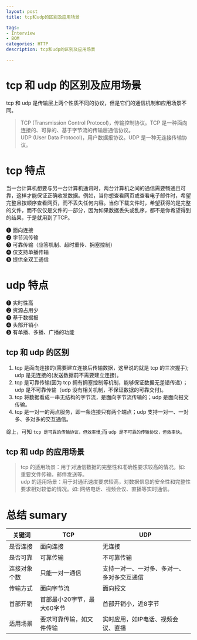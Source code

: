 ```yaml
---
layout: post
title: tcp和udp的区别及应用场景

tags:
- Interview
- BOM
categories: HTTP
description: tcp和udp的区别及应用场景

---
```


# tcp 和 udp 的区别及应用场景

tcp 和 udp 是传输层上两个性质不同的协议，但是它们的通信机制和应用场景不同。

> TCP (Transmission Control Protocol)，传输控制协议。TCP 是一种面向连接的、可靠的、基于字节流的传输层通信协议。  
> UDP (User Data Protocol)，用户数据报协议。UDP 是一种无连接传输协议。  

# tcp 特点

当一台计算机想要与另一台计算机通讯时，两台计算机之间的通信需要畅通且可靠，这样才能保证正确收发数据。例如，当你想查看网页或查看电子邮件时，希望完整且按顺序查看网页，而不丢失任何内容。当你下载文件时，希望获得的是完整的文件，而不仅仅是文件的一部分，因为如果数据丢失或乱序，都不是你希望得到的结果，于是就用到了TCP。

❶ 面向连接  
❷ 字节流传输  
❸ 可靠传输（应答机制、超时重传、拥塞控制）  
❹ 仅支持单播传输  
❺ 提供全双工通信  

# udp 特点

❶ 实时性高  
❷ 资源占用少  
❸ 基于数据报  
❹ 头部开销小  
❺ 有单播、多播、广播的功能  

## tcp 和 udp 的区别

1. tcp 是面向连接的(需要建立连接后传输数据，这里说的就是 tcp 的三次握手); udp 是无连接的(发送数据前不需要建立连接)。
2. tcp 是可靠传输(因为 tcp 拥有拥塞控制等机制，能够保证数据无差错传递）；udp 是不可靠传输（udp 没有相关机制，不保证数据的可靠交付)。
3. tcp 将数据看成一串无结构的字节流，是面向字节流传输的；udp 是面向报文传输。
4. tcp 是一对一的两点服务，即一条连接只有两个端点；udp 支持一对一、一对多、多对多的交互通信。

综上，可知 `tcp 是可靠的传输协议，但效率慢`;而 `udp 是不可靠的传输协议，但效率快`。

## tcp 和 udp 的应用场景

> tcp 的适用场景：用于对通信数据的完整性和准确性要求较高的情况。如: 重要文件传输，邮件发送等。  
> udp 的适用场景：用于对通讯速度要求较高，对数据信息的安全性和完整性要求相对较低的情况。如: 网络电话、视频会议、直播等实时通信。  

# 总结 sumary

|关键词|TCP|UDP|
|---|---|---|
|是否连接|面向连接|无连接|
|是否可靠|可靠传输|不可靠传输|
|连接对象个数|只能一对一通信|支持一对一、一对多、多对一、多对多交互通信|
|传输方式|面向字节流|面向报文|
|首部开销|首部最小20字节，最大60字节|首部开销小，近8字节|
|适用场景|要求可靠传输，如文件传输|实时应用，如IP电话、视频会议、直播|